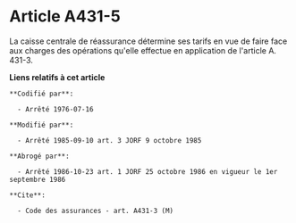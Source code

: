 # Article A431-5

La caisse centrale de réassurance détermine ses tarifs en vue de faire face aux charges des opérations qu'elle effectue en
application de l'article A. 431-3.

**Liens relatifs à cet article**

	**Codifié par**:

	  - Arrêté 1976-07-16

	**Modifié par**:

	  - Arrêté 1985-09-10 art. 3 JORF 9 octobre 1985

	**Abrogé par**:

	  - Arrêté 1986-10-23 art. 1 JORF 25 octobre 1986 en vigueur le 1er septembre 1986

	**Cite**:

	  - Code des assurances - art. A431-3 (M)
